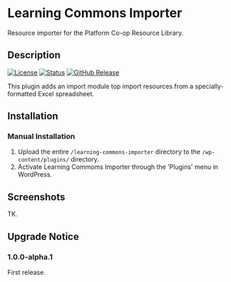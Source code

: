 # Learning Commons Importer #

Resource importer for the Platform Co-op Resource Library.

## Description ##

[![License](https://badgen.net/badge/license/BSD-3-Clause/blue)](https://github.com/platform-coop-toolkit/learning-commons-importer/blob/master/LICENSE.md) [![Status](https://badgen.net/github/status/platform-coop-toolkit/learning-commons-importer)](https://github.com/platform-coop-toolkit/learning-commons-importer/actions) [![GitHub Release](https://badgen.net/github/release/platform-coop-toolkit/learning-commons-importer)](https://github.com/platform-coop-toolkit/learning-commons-importer/releases/latest)

This plugin adds an import module top import resources from a specially-formatted Excel spreadsheet.

## Installation ##

### Manual Installation ###

1. Upload the entire `/learning-commons-importer` directory to the `/wp-content/plugins/` directory.
2. Activate Learning Commoms Importer through the 'Plugins' menu in WordPress.


## Screenshots ##

TK.


## Upgrade Notice ##

### 1.0.0-alpha.1 ###
First release.
